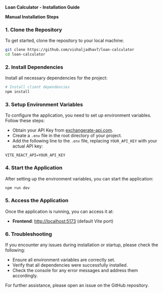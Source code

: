**Loan Calculator - Installation Guide**

**Manual Installation Steps**

### 1. Clone the Repository
To get started, clone the repository to your local machine:
```bash
git clone https://github.com/vishaljadhav7/loan-calculator
cd loan-calculator
```


### 2. Install Dependencies
Install all necessary dependencies for the project:
```bash
# Install client dependencies
npm install
```


### 3. Setup Environment Variables
To configure the application, you need to set up environment variables. Follow these steps:

- Obtain your API Key from [exchangerate-api.com](http://exchangerate-api.com/).
- Create a `.env` file in the root directory of your project.
- Add the following line to the `.env` file, replacing `YOUR_API_KEY` with your actual API key:
```
VITE_REACT_API=YOUR_API_KEY
```


### 4. Start the Application
After setting up the environment variables, you can start the application:
```bash
npm run dev
```

### 5. Access the Application
Once the application is running, you can access it at:
- **Frontend**: [http://localhost:5173](http://localhost:5173) (default Vite port)


### 6. Troubleshooting
If you encounter any issues during installation or startup, please check the following:

- Ensure all environment variables are correctly set.
- Verify that all dependencies were successfully installed.
- Check the console for any error messages and address them accordingly.

For further assistance, please open an issue on the GitHub repository.
